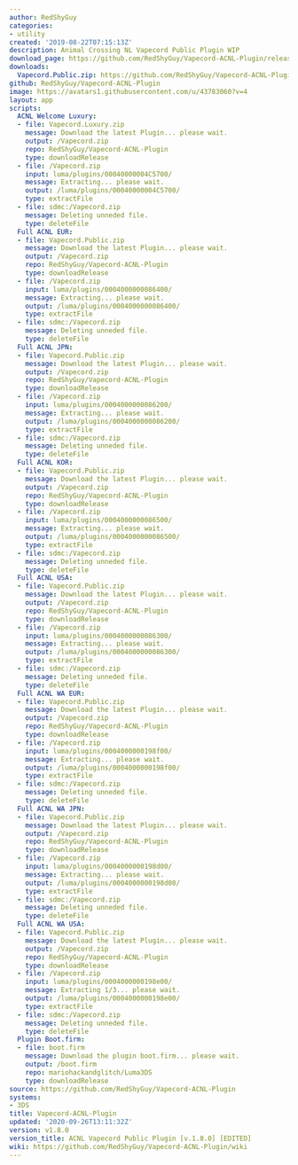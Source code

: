```yaml
---
author: RedShyGuy
categories:
- utility
created: '2019-08-22T07:15:13Z'
description: Animal Crossing NL Vapecord Public Plugin WIP
download_page: https://github.com/RedShyGuy/Vapecord-ACNL-Plugin/releases/tag/v1.8.0
downloads:
  Vapecord.Public.zip: https://github.com/RedShyGuy/Vapecord-ACNL-Plugin/releases/download/v1.8.0/Vapecord.Public.zip
github: RedShyGuy/Vapecord-ACNL-Plugin
image: https://avatars1.githubusercontent.com/u/43783060?v=4
layout: app
scripts:
  ACNL Welcome Luxury:
  - file: Vapecord.Luxury.zip
    message: Download the latest Plugin... please wait.
    output: /Vapecord.zip
    repo: RedShyGuy/Vapecord-ACNL-Plugin
    type: downloadRelease
  - file: /Vapecord.zip
    input: luma/plugins/00040000004C5700/
    message: Extracting... please wait.
    output: /luma/plugins/00040000004C5700/
    type: extractFile
  - file: sdmc:/Vapecord.zip
    message: Deleting unneded file.
    type: deleteFile
  Full ACNL EUR:
  - file: Vapecord.Public.zip
    message: Download the latest Plugin... please wait.
    output: /Vapecord.zip
    repo: RedShyGuy/Vapecord-ACNL-Plugin
    type: downloadRelease
  - file: /Vapecord.zip
    input: luma/plugins/0004000000086400/
    message: Extracting... please wait.
    output: /luma/plugins/0004000000086400/
    type: extractFile
  - file: sdmc:/Vapecord.zip
    message: Deleting unneded file.
    type: deleteFile
  Full ACNL JPN:
  - file: Vapecord.Public.zip
    message: Download the latest Plugin... please wait.
    output: /Vapecord.zip
    repo: RedShyGuy/Vapecord-ACNL-Plugin
    type: downloadRelease
  - file: /Vapecord.zip
    input: luma/plugins/0004000000086200/
    message: Extracting... please wait.
    output: /luma/plugins/0004000000086200/
    type: extractFile
  - file: sdmc:/Vapecord.zip
    message: Deleting unneded file.
    type: deleteFile
  Full ACNL KOR:
  - file: Vapecord.Public.zip
    message: Download the latest Plugin... please wait.
    output: /Vapecord.zip
    repo: RedShyGuy/Vapecord-ACNL-Plugin
    type: downloadRelease
  - file: /Vapecord.zip
    input: luma/plugins/0004000000086500/
    message: Extracting... please wait.
    output: /luma/plugins/0004000000086500/
    type: extractFile
  - file: sdmc:/Vapecord.zip
    message: Deleting unneded file.
    type: deleteFile
  Full ACNL USA:
  - file: Vapecord.Public.zip
    message: Download the latest Plugin... please wait.
    output: /Vapecord.zip
    repo: RedShyGuy/Vapecord-ACNL-Plugin
    type: downloadRelease
  - file: /Vapecord.zip
    input: luma/plugins/0004000000086300/
    message: Extracting... please wait.
    output: /luma/plugins/0004000000086300/
    type: extractFile
  - file: sdmc:/Vapecord.zip
    message: Deleting unneded file.
    type: deleteFile
  Full ACNL WA EUR:
  - file: Vapecord.Public.zip
    message: Download the latest Plugin... please wait.
    output: /Vapecord.zip
    repo: RedShyGuy/Vapecord-ACNL-Plugin
    type: downloadRelease
  - file: /Vapecord.zip
    input: luma/plugins/0004000000198f00/
    message: Extracting... please wait.
    output: /luma/plugins/0004000000198f00/
    type: extractFile
  - file: sdmc:/Vapecord.zip
    message: Deleting unneded file.
    type: deleteFile
  Full ACNL WA JPN:
  - file: Vapecord.Public.zip
    message: Download the latest Plugin... please wait.
    output: /Vapecord.zip
    repo: RedShyGuy/Vapecord-ACNL-Plugin
    type: downloadRelease
  - file: /Vapecord.zip
    input: luma/plugins/0004000000198d00/
    message: Extracting... please wait.
    output: /luma/plugins/0004000000198d00/
    type: extractFile
  - file: sdmc:/Vapecord.zip
    message: Deleting unneded file.
    type: deleteFile
  Full ACNL WA USA:
  - file: Vapecord.Public.zip
    message: Download the latest Plugin... please wait.
    output: /Vapecord.zip
    repo: RedShyGuy/Vapecord-ACNL-Plugin
    type: downloadRelease
  - file: /Vapecord.zip
    input: luma/plugins/0004000000198e00/
    message: Extracting 1/3... please wait.
    output: /luma/plugins/0004000000198e00/
    type: extractFile
  - file: sdmc:/Vapecord.zip
    message: Deleting unneded file.
    type: deleteFile
  Plugin Boot.firm:
  - file: boot.firm
    message: Download the plugin boot.firm... please wait.
    output: /boot.firm
    repo: mariohackandglitch/Luma3DS
    type: downloadRelease
source: https://github.com/RedShyGuy/Vapecord-ACNL-Plugin
systems:
- 3DS
title: Vapecord-ACNL-Plugin
updated: '2020-09-26T13:11:32Z'
version: v1.8.0
version_title: ACNL Vapecord Public Plugin [v.1.8.0] [EDITED]
wiki: https://github.com/RedShyGuy/Vapecord-ACNL-Plugin/wiki
---
```

